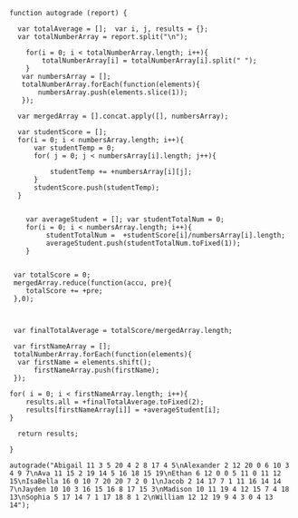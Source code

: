     function autograde (report) {
          
      var totalAverage = [];  var i, j, results = {}; 
      var totalNumberArray = report.split("\n");
    
        for(i = 0; i < totalNumberArray.length; i++){
            totalNumberArray[i] = totalNumberArray[i].split(" ");
        }
       var numbersArray = [];
       totalNumberArray.forEach(function(elements){
           numbersArray.push(elements.slice(1));
       });
       
      var mergedArray = [].concat.apply([], numbersArray);
    
      var studentScore = []; 
      for(i = 0; i < numbersArray.length; i++){
          var studentTemp = 0;
          for( j = 0; j < numbersArray[i].length; j++){
             
              studentTemp += +numbersArray[i][j];
          }
          studentScore.push(studentTemp);
      }
    
    
        var averageStudent = []; var studentTotalNum = 0;
        for(i = 0; i < numbersArray.length; i++){
             studentTotalNum =  +studentScore[i]/numbersArray[i].length;
             averageStudent.push(studentTotalNum.toFixed(1));
        }
     
    
     var totalScore = 0;
     mergedArray.reduce(function(accu, pre){
        totalScore += +pre; 
     },0); 
     
     
     
     var finalTotalAverage = totalScore/mergedArray.length;
     
     var firstNameArray = [];
     totalNumberArray.forEach(function(elements){
      var firstName = elements.shift();
          firstNameArray.push(firstName);
     });
    
    for( i = 0; i < firstNameArray.length; i++){
        results.all = +finalTotalAverage.toFixed(2);
        results[firstNameArray[i]] = +averageStudent[i];
    }
    
      return results;
    
    }
    
    autograde("Abigail 11 3 5 20 4 2 8 17 4 5\nAlexander 2 12 20 0 6 10 3 4 9 7\nAva 11 15 2 19 14 5 16 18 15 19\nEthan 6 12 0 0 5 11 0 11 12 15\nIsaBella 16 0 10 7 20 20 7 2 0 1\nJacob 2 14 17 7 1 11 16 14 14 7\nJayden 10 10 3 16 15 16 8 17 15 3\nMadison 10 11 19 4 12 15 7 4 18 13\nSophia 5 17 14 7 1 17 18 8 1 2\nWilliam 12 12 19 9 4 3 0 4 13 14");
